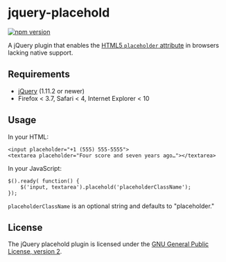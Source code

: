 # jquery-placehold

[![npm version](https://badge.fury.io/js/jquery-placehold.svg)](https://badge.fury.io/js/jquery-placehold)

A jQuery plugin that enables the [HTML5 `placeholder` attribute](http://www.w3.org/TR/html5/common-input-element-attributes.html#the-placeholder-attribute) in browsers lacking native support.

## Requirements

* [jQuery](http://jquery.com/) (1.11.2 or newer)
* Firefox < 3.7, Safari < 4, Internet Explorer < 10

## Usage

In your HTML:

	<input placeholder="+1 (555) 555-5555">
	<textarea placeholder="Four score and seven years ago…"></textarea>

In your JavaScript:

	$().ready( function() {
		$('input, textarea').placehold('placeholderClassName');
	});

`placeholderClassName` is an optional string and defaults to "placeholder."

## License

The jQuery placehold plugin is licensed under the [GNU General Public License, version 2](http://www.gnu.org/licenses/gpl-2.0.html).